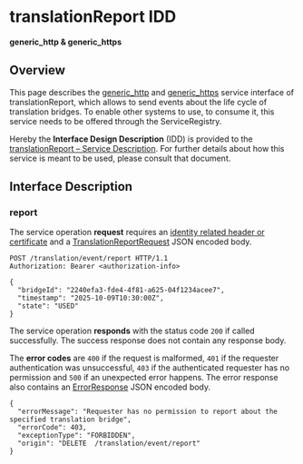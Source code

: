 # translationReport IDD
**generic_http & generic_https**

## Overview

This page describes the [generic_http](../communication-profiles/generic-http-template.md) and [generic_https](../communication-profiles/generic-https-template.md) service interface of translationReport, which allows to send events about the life cycle of
translation bridges. To enable other systems to use, to consume it, this service needs to be offered through the ServiceRegistry.

Hereby the **Interface Design Description** (IDD) is provided to the [translationReport – Service Description](../../assets/sd/5_1_0/translation-report_sd.pdf). For further details about how this service is meant to be used, please consult that document.

## Interface Description

### report

The service operation **request** requires an [identity related header or certificate](../authentication_policy.md/#http) and a [TranslationReportRequest](../data-models/translation-report-request.md)
JSON encoded body.


```
POST /translation/event/report HTTP/1.1
Authorization: Bearer <authorization-info>

{
  "bridgeId": "2240efa3-fde4-4f81-a625-04f1234acee7",
  "timestamp": "2025-10-09T10:30:00Z",
  "state": "USED"
}
```

The service operation **responds** with the status code `200` if called successfully. The success response does not contain any response body.

The **error codes** are `400` if the request is malformed, `401` if the requester authentication was unsuccessful,
`403` if the authenticated requester has no permission and `500` if an unexpected error happens. The error response also contains an
[ErrorResponse](../data-models/error-response.md) JSON encoded body.

```
{
  "errorMessage": "Requester has no permission to report about the specified translation bridge",
  "errorCode": 403,
  "exceptionType": "FORBIDDEN",
  "origin": "DELETE  /translation/event/report"
}
```